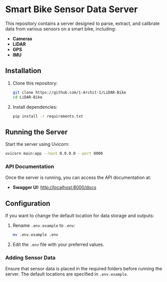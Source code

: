 # Smart Bike Sensor Data Server

This repository contains a server designed to parse, extract, and calibrate data from various sensors on a smart bike, including:

- **Cameras**
- **LiDAR**
- **GPS**
- **IMU**

## Installation

1. Clone this repository:
   ```sh
   git clone https://github.com/1-Archit-1/LiDAR-Bike
   cd LiDAR-Bike
   ```

2. Install dependencies:
   ```sh
   pip install -r requirements.txt
   ```

## Running the Server

Start the server using Uvicorn:
```sh
uvicorn main:app --host 0.0.0.0 --port 8000
```

### API Documentation
Once the server is running, you can access the API documentation at:
- **Swagger UI:** [http://localhost:8000/docs](http://localhost:8000/docs)

## Configuration

If you want to change the default location for data storage and outputs:

1. Rename `.env.example` to `.env`:
   ```sh
   mv .env.example .env
   ```
2. Edit the `.env` file with your preferred values.

### Adding Sensor Data
Ensure that sensor data is placed in the required folders before running the server. The default locations are specified in `.env.example`. 
